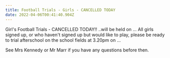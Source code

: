 ```yaml
---
title: Football Trials - Girls - CANCELLED TODAY
date: 2022-04-06T00:41:40.904Z
---
```

Girl's Football Trials - CANCELLED TODAY!!
..will be held on ...  All girls signed up, or who haven't signed up but would like to play, please be ready to trial afterschool on the school fields at 3.20pm on ...

See Mrs Kennedy or Mr Marr if you have any questions before then.